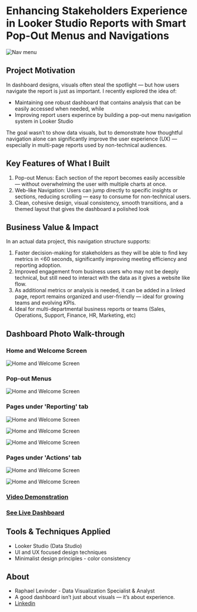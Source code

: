 # Enhancing Stakeholders Experience in Looker Studio Reports with Smart Pop-Out Menus and Navigations

![Nav menu](assests/nav%20menu%201.jpg)

## Project Motivation
In dashboard designs, visuals often steal the spotlight — but how users navigate the report is just as important. I recently explored the idea of:

* Maintaining one robust dashboard that contains analysis that can be easily accessed when needed, while
* Improving report users experince by building a pop-out menu navigation system in Looker Studio

The goal wasn’t to show data visuals, but to demonstrate how thoughtful navigation alone can significantly improve the user experience (UX) — especially in multi-page reports used by non-technical audiences.

## Key Features of What I Built
1. Pop-out Menus: Each section of the report becomes easily accessible — without overwhelming the user with multiple charts at once.
2. Web-like Navigation: Users can jump directly to specific insights or sections, reducing scrolling — easy to consume for non-technical users.
3. Clean, cohesive design, visual consistency, smooth transitions, and a themed layout that gives the dashboard a polished look 

## Business Value & Impact
In an actual data project, this navigation structure supports:
1. Faster decision-making for stakeholders as they will be able to find key metrics in <60 seconds, significantly improving meeting efficiency and reporting adoption.
2. Improved engagement from business users who may not be deeply technical, but still need to interact with the data as it gives a website like flow.
3. As additional metrics or analysis is needed, it can be added in a linked page, report remains organized and user-friendly — ideal for growing teams and evolving KPIs.
4. Ideal for multi-departmental business reports or teams (Sales, Operations, Support, Finance, HR, Marketing, etc)

## Dashboard Photo Walk-through

### Home and Welcome Screen
![Home and Welcome Screen](assests/home%20&%20welcome%20screen.jpg)

### Pop-out Menus
![Home and Welcome Screen](assests/pop%20out%20menus.jpg)

### Pages under 'Reporting' tab
![Home and Welcome Screen](assests/reporting%20pages%20-%201.jpg)

![Home and Welcome Screen](assests/reporting%20pages%20-%202.jpg)

![Home and Welcome Screen](assests/reporting%20pages%20-%203.jpg)

### Pages under 'Actions' tab
![Home and Welcome Screen](assests/actions%20pages%20-%201.jpg)

![Home and Welcome Screen](assests/actions%20pages%20-%202.jpg)

### [Video Demonstration](https://youtu.be/j7B3QLhQR6A?si=chYqK607BCW8zOhX)
### [See Live Dashboard](https://lookerstudio.google.com/reporting/4422e641-b825-4143-b9be-b527795399d2)

## Tools & Techniques Applied
* Looker Studio (Data Studio)
* UI and UX focused design techniques
* Minimalist design principles - color consistency

## About
* Raphael Levinder - Data Visualization Specialist & Analyst
* A good dashboard isn’t just about visuals — it’s about experience.
* [Linkedin](https://linkedin.com/in/raphaellevinder)
